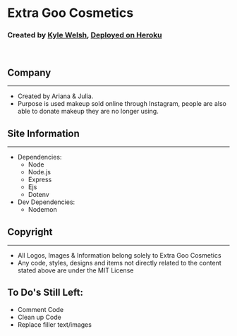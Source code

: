 # Extra Goo Cosmetics
### Created by [Kyle Welsh](https://github.com/Kylewwelsh), [Deployed on Heroku](https://extragoocosmetics.herokuapp.com/)
<br>

## Company
___
- Created by Ariana & Julia.
- Purpose is used makeup sold online through Instagram, people are also able to donate makeup they are no longer using.

## Site Information
___
- Dependencies:
  - Node
  - Node.js
  - Express
  - Ejs
  - Dotenv
- Dev Dependencies:
  - Nodemon

## Copyright
___
- All Logos, Images & Information belong solely to Extra Goo Cosmetics
- Any code, styles, designs and items not directly related to the content stated above are under the MIT License

## To Do's Still Left:
- Comment Code
- Clean up Code
- Replace filler text/images